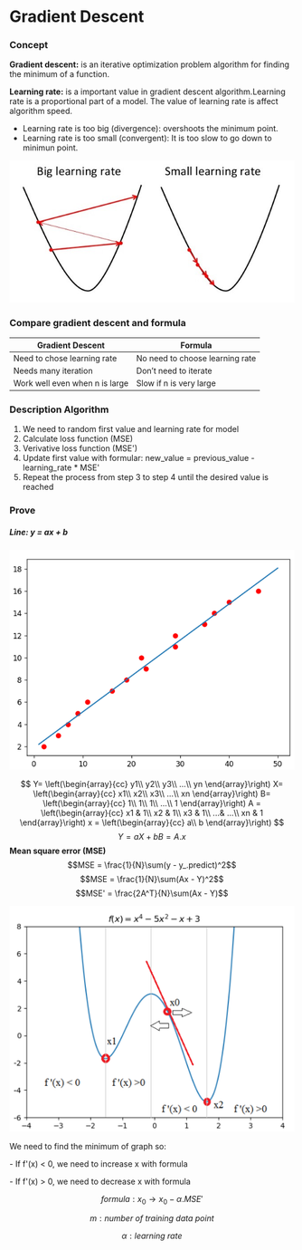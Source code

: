 # Gradient Descent

### Concept

**Gradient descent:** is an iterative optimization problem algorithm for finding the minimum of a function.

**Learning rate:** is a important value in gradient descent algorithm.Learning rate is a proportional part of a model. The value of learning rate is affect algorithm speed.

* Learning rate is too big (divergence): overshoots the minimum point.
* Learning rate is too small (convergent): It is too slow to go down to minimun point.
<img src="img/learning%20rate.jpg">

### Compare gradient descent and formula

| Gradient Descent     | Formula         |
| ------------- |-------------| 
| Need to chose learning rate | No need to choose learning rate | 
| Needs many iteration | Don’t need to iterate |
| Work well even when n is large | Slow if n is very large |

### Description Algorithm

1. We need to random first value and learning rate for model
2. Calculate loss function (MSE)
3. Verivative loss function (MSE')
4. Update first value with formular: new_value = previous_value - learning_rate * MSE'
5. Repeat the process from step 3 to step 4 until the desired value is reached

### Prove

##### Line: y = ax + b

<img src="img/line.png">

$$
Y=
\left(\begin{array}{cc} 
y1\\ 
y2\\
y3\\
...\\
yn
\end{array}\right)
X=
\left(\begin{array}{cc} 
x1\\ 
x2\\
x3\\
...\\
xn
\end{array}\right)
B=
\left(\begin{array}{cc} 
1\\ 
1\\
1\\
...\\
1
\end{array}\right)
A = 
\left(\begin{array}{cc} 
x1 & 1\\ 
x2 & 1\\
x3 & 1\\
...& ...\\
xn & 1
\end{array}\right)
x = 
\left(\begin{array}{cc} 
a\\ 
b
\end{array}\right)
$$ 
$$Y = aX + bB = A.x$$
**Mean square error (MSE)**
$$MSE = \frac{1}{N}\sum(y - y_.predict)^2$$
$$MSE = \frac{1}{N}\sum(Ax - Y)^2$$
$$MSE' = \frac{2A^T}{N}\sum(Ax - Y)$$

<img src="img/Gradient.png">
<p>We need to find the minimum of graph so:</p>
<p>- If f'(x) < 0, we need to increase x with formula</p>
<p>- If f'(x) > 0, we need to decrease x with formula</p>

$$formula: x_0 \to x_0 -\alpha.MSE'$$

$$m: number\ of\ training\ data\ point$$

$$\alpha: learning\ rate$$

<!-- #### Parabole y = ax^2 + bx + c
<img src="img/">

$$
Y=
\left(\begin{array}{cc} 
y1\\ 
y2\\
y3\\
...\\
yn
\end{array}\right)
A = 
\left(\begin{array}{cc} 
x1^2 & x1 & 1\\ 
x2^2 & x2 & 1\\
x3^2 & x3 & 1\\
.... & ... & ...\\
xn^2 & xn & 1
\end{array}\right)
$$
**Formula**
$$
\left(\begin{array}{cc} 
a\\ 
b\\
c
\end{array}\right)
 = (A'. A)^-1 . A'.Y
$$


### Code -->
